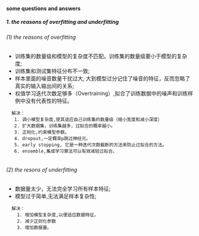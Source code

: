 #### some questions and answers 

##### 1. the reasons of overfitting and underfitting
###### (1) the reasons of overfitting

-  训练集的数量级和模型的复杂度不匹配。训练集的数量级要小于模型的复杂度;
-  训练集和测试集特征分布不一致;
-  样本里面的噪音数量干扰过大, 大到模型过分记住了噪音的特征，反而忽略了真实的输入输出间的关系;
-  权值学习迭代次数足够多（Overtraining）,拟合了训练数据中的噪声和训练样例中没有代表性的特征。
```
  解决：
   1. 调小模型复杂度,使其适应自己训练集的数量级（缩小宽度和减小深度）
   2. 扩大数据集，训练集越多，过拟合的概率越小。
   3. 正则化,约束模型参数。
   4. dropout,一定概率p跳过神经元。
   5. early stopping, 它是一种迭代次数截断的方法来防止过拟合的方法。
   6. ensemble,集成学习算法可以有效减轻过拟合。
   
```

###### (2) the resons of underfitting

- 数据量太少，无法完全学习所有样本特征;
- 模型过于简单,无法满足样本复杂性;

```
  解决：
    1. 增加模型复杂度,以便适应数据特征。
    2. 减少正则化参数
    3. 增加数据量。
```
